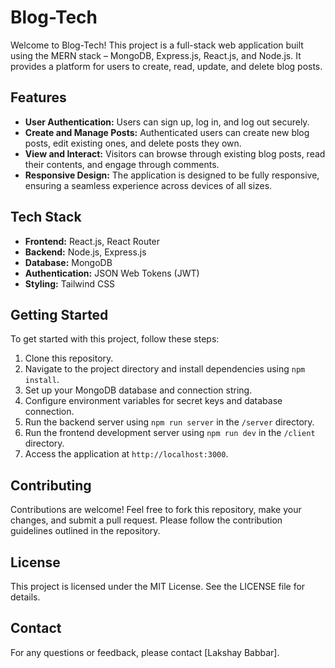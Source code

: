 # Blog-Tech

Welcome to Blog-Tech! This project is a full-stack web application built using the MERN stack – MongoDB, Express.js, React.js, and Node.js. It provides a platform for users to create, read, update, and delete blog posts.

## Features

- **User Authentication:** Users can sign up, log in, and log out securely.
- **Create and Manage Posts:** Authenticated users can create new blog posts, edit existing ones, and delete posts they own.
- **View and Interact:** Visitors can browse through existing blog posts, read their contents, and engage through comments.
- **Responsive Design:** The application is designed to be fully responsive, ensuring a seamless experience across devices of all sizes.

## Tech Stack

- **Frontend:** React.js, React Router
- **Backend:** Node.js, Express.js
- **Database:** MongoDB
- **Authentication:** JSON Web Tokens (JWT)
- **Styling:** Tailwind CSS

## Getting Started

To get started with this project, follow these steps:

1. Clone this repository.
2. Navigate to the project directory and install dependencies using `npm install`.
3. Set up your MongoDB database and connection string.
4. Configure environment variables for secret keys and database connection.
5. Run the backend server using `npm run server` in the `/server` directory.
6. Run the frontend development server using `npm run dev` in the `/client` directory.
7. Access the application at `http://localhost:3000`.

## Contributing

Contributions are welcome! Feel free to fork this repository, make your changes, and submit a pull request. Please follow the contribution guidelines outlined in the repository.

## License

This project is licensed under the MIT License. See the LICENSE file for details.

## Contact

For any questions or feedback, please contact [Lakshay Babbar].
